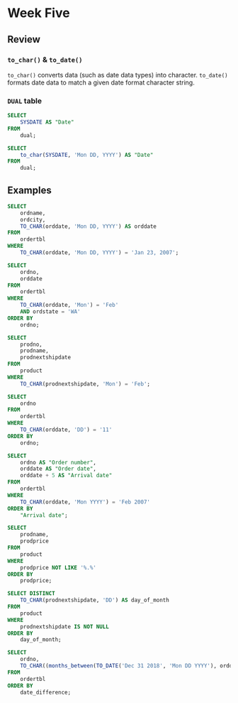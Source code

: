 # Week Five

## Review

### `to_char()` & `to_date()`

`to_char()` converts data (such as date data types) into character. `to_date()`
formats date data to match a given date format character string.

### `DUAL` table

```sql
SELECT
    SYSDATE AS "Date"
FROM
    dual;
```

```sql
SELECT
    to_char(SYSDATE, 'Mon DD, YYYY') AS "Date"
FROM
    dual;
```

## Examples

```sql
SELECT
    ordname,
    ordcity,
    TO_CHAR(orddate, 'Mon DD, YYYY') AS orddate
FROM
    ordertbl
WHERE
    TO_CHAR(orddate, 'Mon DD, YYYY') = 'Jan 23, 2007';
```

```sql
SELECT
    ordno,
    orddate
FROM
    ordertbl
WHERE
    TO_CHAR(orddate, 'Mon') = 'Feb'
    AND ordstate = 'WA'
ORDER BY
    ordno;
```

```sql
SELECT
    prodno,
    prodname,
    prodnextshipdate
FROM
    product
WHERE
    TO_CHAR(prodnextshipdate, 'Mon') = 'Feb';
```

```sql
SELECT
    ordno
FROM
    ordertbl
WHERE
    TO_CHAR(orddate, 'DD') = '11'
ORDER BY
    ordno;
```

```sql
SELECT
    ordno AS "Order number",
    orddate AS "Order date",
    orddate + 5 AS "Arrival date"
FROM
    ordertbl
WHERE
    TO_CHAR(orddate, 'Mon YYYY') = 'Feb 2007'
ORDER BY
    "Arrival date";
```

```sql
SELECT
    prodname,
    prodprice
FROM
    product
WHERE
    prodprice NOT LIKE '%.%'
ORDER BY
    prodprice;
```

```sql
SELECT DISTINCT
    TO_CHAR(prodnextshipdate, 'DD') AS day_of_month
FROM
    product
WHERE
    prodnextshipdate IS NOT NULL
ORDER BY
    day_of_month;
```

```sql
SELECT
    ordno,
    TO_CHAR((months_between(TO_DATE('Dec 31 2018', 'Mon DD YYYY'), orddate) / 12), '99.99') AS date_difference
FROM
    ordertbl
ORDER BY
    date_difference;
```
